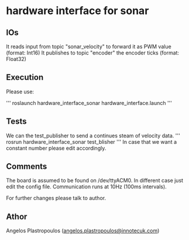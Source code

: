 # hardware interface for sonar

## IOs

It reads input from topic "sonar_velocity" to forward it as PWM value (format: Int16)
It publishes to topic "encoder" the encoder ticks (format: Float32)

## Execution

Please use:

'''
roslaunch hardware_interface_sonar hardware_interface.launch
'''

## Tests
We can the test_publisher to send a continues steam of velocity data.
'''
rosrun hardware_interface_sonar test_blisher
'''
In case that we want a constant number please edit accordingly.


## Comments

The board is assumed to be found on /dev/ttyACM0. In different case just edit the config file.
Communication runs at 10Hz (100ms intervals).

For further changes please talk to author.

## Athor

Angelos Plastropoulos (angelos.plastropoulos@innotecuk.com)

